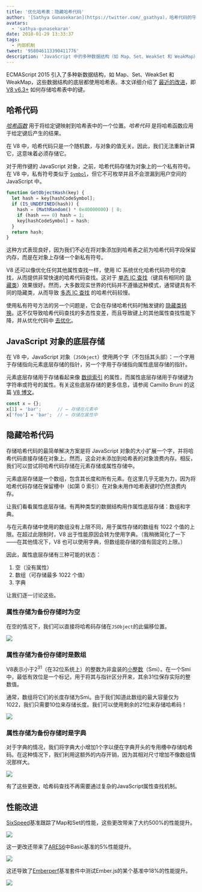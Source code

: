 ```yaml
---
title: '优化哈希表：隐藏哈希代码'
author: '[Sathya Gunasekaran](https://twitter.com/_gsathya)，哈希代码的守护者'
avatars:
  - 'sathya-gunasekaran'
date: 2018-01-29 13:33:37
tags:
  - 内部机制
tweet: '958046113390411776'
description: 'JavaScript 中的多种数据结构（如 Map、Set、WeakSet 和 WeakMap）底层都使用哈希表。本文解释了 V8 v6.3 如何改进哈希表的性能。'
---
```

ECMAScript 2015 引入了多种新数据结构，如 Map、Set、WeakSet 和 WeakMap，这些数据结构的底层都使用哈希表。本文详细介绍了 [最近的改进](https://bugs.chromium.org/p/v8/issues/detail?id=6404)，即 [V8 v6.3+](/blog/v8-release-63) 如何存储哈希表中的键。

<!--truncate-->
## 哈希代码

[_哈希函数_](https://en.wikipedia.org/wiki/Hash_function) 用于将给定键映射到哈希表中的一个位置。_哈希代码_ 是将哈希函数应用于给定键后产生的结果。

在 V8 中，哈希代码只是一个随机数，与对象的值无关。因此，我们无法重新计算它，这意味着必须存储它。

对于用作键的 JavaScript 对象，之前，哈希代码存储为对象上的一个私有符号。在 V8 中，私有符号类似于 [`Symbol`](https://developer.mozilla.org/en-US/docs/Web/JavaScript/Reference/Global_Objects/Symbol)，但它不可枚举并且不会泄漏到用户空间的 JavaScript 中。

```js
function GetObjectHash(key) {
  let hash = key[hashCodeSymbol];
  if (IS_UNDEFINED(hash)) {
    hash = (MathRandom() * 0x40000000) | 0;
    if (hash === 0) hash = 1;
    key[hashCodeSymbol] = hash;
  }
  return hash;
}
```

这种方式表现良好，因为我们不必在将对象添加到哈希表之前为哈希代码字段保留内存，而是在对象上存储一个新私有符号。

V8 还可以像优化任何其他属性查找一样，使用 IC 系统优化哈希代码符号的查找，从而提供非常快速的哈希代码查找。这对于 [单态 IC 查找](https://en.wikipedia.org/wiki/Inline_caching#Monomorphic_inline_caching)（键具有相同的 [隐藏类](/)）效果很好。然而，大多数现实世界的代码并不遵循这种模式，通常键具有不同的隐藏类，从而导致 [多态 IC 查找](https://en.wikipedia.org/wiki/Inline_caching#Megamorphic_inline_caching) 的哈希代码较慢。

使用私有符号方法的另一个问题是，它会在存储哈希代码时触发键的 [隐藏类转换](/#fast-property-access)。这不仅导致哈希代码查找的多态性变差，而且导致键上的其他属性查找性能下降，并从优化代码中 [去优化](https://floitsch.blogspot.com/2012/03/optimizing-for-v8-inlining.html)。

## JavaScript 对象的底层存储

在 V8 中，JavaScript 对象（`JSObject`）使用两个字（不包括其头部）：一个字用于存储指向元素底层存储的指针，另一个字用于存储指向属性底层存储的指针。

元素底层存储用于存储看起来像 [数组索引](https://tc39.es/ecma262/#sec-array-index) 的属性，而属性底层存储用于存储键为字符串或符号的属性。有关这些底层存储的更多信息，请参阅 Camillo Bruni 的这篇 [V8 博文](/blog/fast-properties)。

```js
const x = {};
x[1] = 'bar';      // ← 存储在元素中
x['foo'] = 'bar';  // ← 存储在属性中
```

## 隐藏哈希代码

存储哈希代码的最简单解决方案是将 JavaScript 对象的大小扩展一个字，并将哈希代码直接存储在对象上。然而，这会对未添加到哈希表的对象浪费内存。相反，我们可以尝试将哈希代码存储在元素存储或属性存储中。

元素底层存储是一个数组，包含其长度和所有元素。在这里几乎无能为力，因为将哈希代码存储在保留槽中（如第 0 索引）在对象未用作哈希表键时仍然浪费内存。

让我们看看属性底层存储。有两种类型的数据结构用作属性底层存储：数组和字典。

与在元素存储中使用的数组没有上限不同，用于属性存储的数组有 1022 个值的上限。在超过此限制时，V8 出于性能原因会转为使用字典。（我稍微简化了一下——在其他情况下，V8 也可以使用字典，但数组能存储的值有固定的上限。）

因此，属性底层存储有三种可能的状态：

1. 空（没有属性）
2. 数组（可存储最多 1022 个值）
3. 字典

让我们逐一讨论这些。

### 属性存储为备份存储时为空

在空的情况下，我们可以直接将哈希码存储在`JSObject`的此偏移位置。

![](/_img/hash-code/properties-backing-store-empty.png)

### 属性存储为备份存储时是数组

V8表示小于2<sup>31</sup>（在32位系统上）的整数为非盒装的[小整数](https://wingolog.org/archives/2011/05/18/value-representation-in-javascript-implementations)（Smi）。在一个Smi中，最低有效位是一个标记，用于将其与指针区分开来，其余31位保存实际的整数值。

通常，数组将它们的长度存储为Smi。由于我们知道此数组的最大容量仅为1022，我们只需要10位来存储长度。我们可以使用剩余的21位来存储哈希码！

![](/_img/hash-code/properties-backing-store-array.png)

### 属性存储为备份存储时是字典

对于字典的情况，我们将字典大小增加1个字以便在字典开头的专用槽中存储哈希码。在这种情况下，我们利用这额外的内存开销，因为其相对尺寸增加不像数组情况那样大。

![](/_img/hash-code/properties-backing-store-dictionary.png)

有了这些更改，哈希码查找不再需要通过复杂的JavaScript属性查找机制。

## 性能改进

[SixSpeed](https://github.com/kpdecker/six-speed)基准跟踪了Map和Set的性能，这些更改带来了大约500%的性能提升。

![](/_img/hash-code/sixspeed.png)

这一更改还带来了[ARES6](https://webkit.org/blog/7536/jsc-loves-es6/)中Basic基准的5%性能提升。

![](/_img/hash-code/ares-6.png)

这还导致了[Emberperf](http://emberperf.eviltrout.com/)基准套件中测试Ember.js的某个基准中18%的性能提升。

![](/_img/hash-code/emberperf.jpg)
